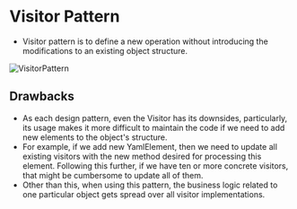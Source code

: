 # Visitor Pattern

* Visitor pattern is to define a new operation without introducing the modifications to an existing object structure.

![VisitorPattern](https://user-images.githubusercontent.com/73529297/140265780-64078764-f164-4be1-ada1-34592ad553ef.jpg)

## Drawbacks

* As each design pattern, even the Visitor has its downsides, particularly, its usage makes it more difficult to maintain the code if we need to add new elements to the object's structure.
* For example, if we add new YamlElement, then we need to update all existing visitors with the new method desired for processing this element. Following this further, if we have ten or more concrete visitors, that might be cumbersome to update all of them.
* Other than this, when using this pattern, the business logic related to one particular object gets spread over all visitor implementations.